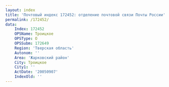 ```yaml
---
layout: index
title: 'Почтовый индекс 172452: отделение почтовой связи Почты России'
permalink: /172452/
data:
    Index: 172452
    OPSName: Троицкое
    OPSType: О
    OPSSubm: 172649
    Region: 'Тверская область'
    Autonom: ''
    Area: 'Жарковский район'
    City: Троицкое
    City1: ''
    ActDate: '20050907'
    IndexOld: ''
---
```

